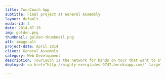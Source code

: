 ```yaml
---
title: TourCouch App
subtitle: Final project at General Assembly
layout: default
modal-id: 3
date: 2014-07-16
img: golden.png
thumbnail: golden-thumbnail.png
alt: image-alt
project-date: April 2014
client: General Assembly
category: Web Development
description: TourCouch is the network for bands on tour that want to stay with locals and for discreet locals with a couch to spare. 
deployed: <a href="http://mighty-everglades-9747.herokuapp.com/" target="_blank">demo</a> and <a href="http://github.com/elenamvk/final_prj" target="_blank">process</a>

---
```

